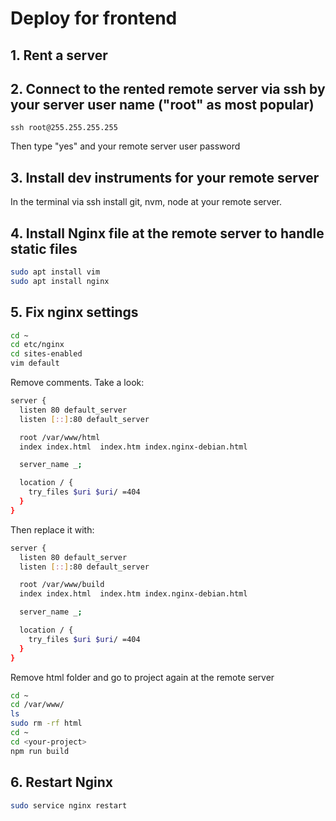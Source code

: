 # Deploy for frontend

## 1. Rent a server

## 2. Connect to the rented remote server via ssh by your server user name ("root" as most popular)

```bush
ssh root@255.255.255.255
```

Then type "yes" and your remote server user password

## 3. Install dev instruments for your remote server

In the terminal via ssh install git, nvm, node at your remote server.

## 4. Install Nginx file at the remote server to handle static files

```bash
sudo apt install vim
sudo apt install nginx
```

## 5. Fix nginx settings

```bash
cd ~
cd etc/nginx
cd sites-enabled
vim default
```

Remove comments. Take a look:

```bash
server {
  listen 80 default_server
  listen [::]:80 default_server

  root /var/www/html
  index index.html  index.htm index.nginx-debian.html

  server_name _;

  location / {
    try_files $uri $uri/ =404
  }
}
```

Then replace it with:

```bash
server {
  listen 80 default_server
  listen [::]:80 default_server

  root /var/www/build
  index index.html  index.htm index.nginx-debian.html

  server_name _;

  location / {
    try_files $uri $uri/ =404
  }
}
```

Remove html folder and go to project again at the remote server

```bash
cd ~
cd /var/www/
ls
sudo rm -rf html
cd ~
cd <your-project>
npm run build
```

## 6. Restart Nginx

```bash
sudo service nginx restart
```
